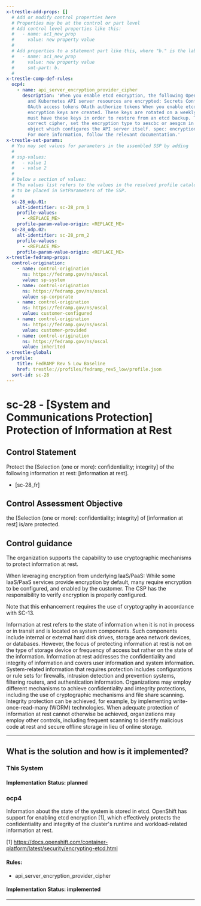 ```yaml
---
x-trestle-add-props: []
  # Add or modify control properties here
  # Properties may be at the control or part level
  # Add control level properties like this:
  #   - name: ac1_new_prop
  #     value: new property value
  #
  # Add properties to a statement part like this, where "b." is the label of the target statement part
  #   - name: ac1_new_prop
  #     value: new property value
  #     smt-part: b.
  #
x-trestle-comp-def-rules:
  ocp4:
    - name: api_server_encryption_provider_cipher
      description: 'When you enable etcd encryption, the following OpenShift API server
        and Kubernetes API server resources are encrypted: Secrets ConfigMaps Routes
        OAuth access tokens OAuth authorize tokens When you enable etcd encryption,
        encryption keys are created. These keys are rotated on a weekly basis. You
        must have these keys in order to restore from an etcd backup. To ensure the
        correct cipher, set the encryption type to aescbc or aesgcm in the apiserver
        object which configures the API server itself. spec: encryption: type: aescbc
        For more information, follow the relevant documentation.'
x-trestle-set-params:
  # You may set values for parameters in the assembled SSP by adding
  #
  # ssp-values:
  #   - value 1
  #   - value 2
  #
  # below a section of values:
  # The values list refers to the values in the resolved profile catalog, and the ssp-values represent new values
  # to be placed in SetParameters of the SSP.
  #
  sc-28_odp.01:
    alt-identifier: sc-28_prm_1
    profile-values:
      - <REPLACE_ME>
    profile-param-value-origin: <REPLACE_ME>
  sc-28_odp.02:
    alt-identifier: sc-28_prm_2
    profile-values:
      - <REPLACE_ME>
    profile-param-value-origin: <REPLACE_ME>
x-trestle-fedramp-props:
  control-origination:
    - name: control-origination
      ns: https://fedramp.gov/ns/oscal
      value: sp-system
    - name: control-origination
      ns: https://fedramp.gov/ns/oscal
      value: sp-corporate
    - name: control-origination
      ns: https://fedramp.gov/ns/oscal
      value: customer-configured
    - name: control-origination
      ns: https://fedramp.gov/ns/oscal
      value: customer-provided
    - name: control-origination
      ns: https://fedramp.gov/ns/oscal
      value: inherited
x-trestle-global:
  profile:
    title: FedRAMP Rev 5 Low Baseline
    href: trestle://profiles/fedramp_rev5_low/profile.json
  sort-id: sc-28
---
```


# sc-28 - \[System and Communications Protection\] Protection of Information at Rest

## Control Statement

Protect the [Selection (one or more): confidentiality; integrity] of the following information at rest: [information at rest].

- \[sc-28_fr\]

## Control Assessment Objective

the [Selection (one or more): confidentiality; integrity] of [information at rest] is/are protected.

## Control guidance

The organization supports the capability to use cryptographic mechanisms to protect information at rest.

When leveraging encryption from underlying IaaS/PaaS: While some IaaS/PaaS services provide encryption by default, many require encryption to be configured, and enabled by the customer. The CSP has the responsibility to verify encryption is properly configured.

Note that this enhancement requires the use of cryptography in accordance with SC-13.

Information at rest refers to the state of information when it is not in process or in transit and is located on system components. Such components include internal or external hard disk drives, storage area network devices, or databases. However, the focus of protecting information at rest is not on the type of storage device or frequency of access but rather on the state of the information. Information at rest addresses the confidentiality and integrity of information and covers user information and system information. System-related information that requires protection includes configurations or rule sets for firewalls, intrusion detection and prevention systems, filtering routers, and authentication information. Organizations may employ different mechanisms to achieve confidentiality and integrity protections, including the use of cryptographic mechanisms and file share scanning. Integrity protection can be achieved, for example, by implementing write-once-read-many (WORM) technologies. When adequate protection of information at rest cannot otherwise be achieved, organizations may employ other controls, including frequent scanning to identify malicious code at rest and secure offline storage in lieu of online storage.

______________________________________________________________________

## What is the solution and how is it implemented?

<!-- For implementation status enter one of: implemented, partial, planned, alternative, not-applicable -->

<!-- Note that the list of rules under ### Rules: is read-only and changes will not be captured after assembly to JSON -->

### This System

<!-- Add implementation prose for the main This System component for control: sc-28 -->

#### Implementation Status: planned

### ocp4

Information about the state of the system is stored in etcd.
OpenShift has support for enabling etcd encryption [1], which
effectively protects the confidentiality and integrity of
the cluster's runtime and workload-related information at rest.

[1] https://docs.openshift.com/container-platform/latest/security/encrypting-etcd.html

#### Rules:

  - api_server_encryption_provider_cipher

#### Implementation Status: implemented

______________________________________________________________________
